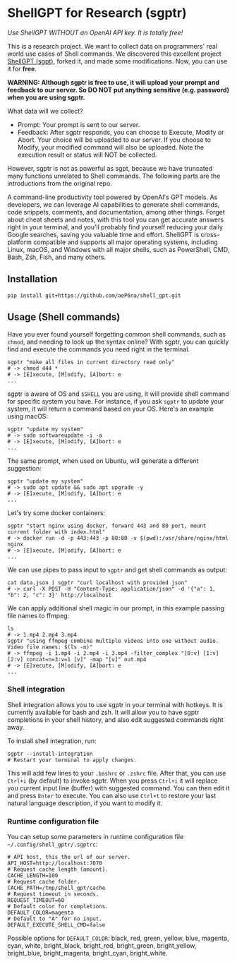 # ShellGPT for Research (sgptr)

*Use ShellGPT WITHOUT an OpenAI API key. It is totally free!*

This is a research project. We want to collect data on programmers' real world use cases of Shell commands. We discovered this excellent project [ShellGPT (sgpt)](https://github.com/TheR1D/shell_gpt), forked it, and made some modifications. Now, you can use it for **free**.

**WARNING: Although sgptr is free to use, it will upload your prompt and feedback to our server. So DO NOT put anything sensitive (e.g. password) when you are using sgptr.**

What data will we collect?
- Prompt: Your prompt is sent to our server.
- Feedback: After sgptr responds, you can choose to Execute, Modify or Abort. Your choice will be uploaded to our server. If you choose to Modify, your modified command will also be uploaded. Note the execution result or status will NOT be collected.

However, sgptr is not as powerful as sgpt, because we have truncated many functions unrelated to Shell commands. The following parts are the introductions from the original repo.

A command-line productivity tool powered by OpenAI's GPT models. As developers, we can leverage AI capabilities to generate shell commands, code snippets, comments, and documentation, among other things. Forget about cheat sheets and notes, with this tool you can get accurate answers right in your terminal, and you'll probably find yourself reducing your daily Google searches, saving you valuable time and effort. ShellGPT is cross-platform compatible and supports all major operating systems, including Linux, macOS, and Windows with all major shells, such as PowerShell, CMD, Bash, Zsh, Fish, and many others.

## Installation
```shell
pip install git+https://github.com/aeP6na/shell_gpt.git
```

## Usage (Shell commands)
Have you ever found yourself forgetting common shell commands, such as `chmod`, and needing to look up the syntax online? With sgptr, you can quickly find and execute the commands you need right in the terminal.
```shell
sgptr "make all files in current directory read only"
# -> chmod 444 *
# -> [E]xecute, [M]odify, [A]bort: e
...
```
sgptr is aware of OS and `$SHELL` you are using, it will provide shell command for specific system you have. For instance, if you ask `sgptr` to update your system, it will return a command based on your OS. Here's an example using macOS:
```shell
sgptr "update my system"
# -> sudo softwareupdate -i -a
# -> [E]xecute, [M]odify, [A]bort: e
...
```
The same prompt, when used on Ubuntu, will generate a different suggestion:
```shell
sgptr "update my system"
# -> sudo apt update && sudo apt upgrade -y
# -> [E]xecute, [M]odify, [A]bort: e
...
```
Let's try some docker containers:
```shell
sgptr "start nginx using docker, forward 443 and 80 port, mount current folder with index.html"
# -> docker run -d -p 443:443 -p 80:80 -v $(pwd):/usr/share/nginx/html nginx
# -> [E]xecute, [M]odify, [A]bort: e
...
```
We can use pipes to pass input to `sgptr` and get shell commands as output:
```shell
cat data.json | sgptr "curl localhost with provided json"
# -> curl -X POST -H "Content-Type: application/json" -d '{"a": 1, "b": 2, "c": 3}' http://localhost
```
We can apply additional shell magic in our prompt, in this example passing file names to ffmpeg:
```shell
ls
# -> 1.mp4 2.mp4 3.mp4
sgptr "using ffmpeg combine multiple videos into one without audio. Video file names: $(ls -m)"
# -> ffmpeg -i 1.mp4 -i 2.mp4 -i 3.mp4 -filter_complex "[0:v] [1:v] [2:v] concat=n=3:v=1 [v]" -map "[v]" out.mp4
# -> [E]xecute, [M]odify, [A]bort: e
...
```

### Shell integration
Shell integration allows you to use sgptr in your terminal with hotkeys. It is currently available for bash and zsh. It will allow you to have sgptr completions in your shell history, and also edit suggested commands right away.

To install shell integration, run:
```shell
sgptr --install-integration
# Restart your terminal to apply changes.
```
This will add few lines to your `.bashrc` or `.zshrc` file. After that, you can use `Ctrl+i` (by default) to invoke sgptr. When you press `Ctrl+i` it will replace you current input line (buffer) with suggested command. You can then edit it and press `Enter` to execute. You can also use `Ctrl+t` to restore your last natural language description, if you want to modify it.

### Runtime configuration file
You can setup some parameters in runtime configuration file `~/.config/shell_gptr/.sgptrc`:
```text
# API host, this the url of our server.
API_HOST=http://localhost:7070
# Request cache length (amount).
CACHE_LENGTH=100
# Request cache folder.
CACHE_PATH=/tmp/shell_gpt/cache
# Request timeout in seconds.
REQUEST_TIMEOUT=60
# Default color for completions.
DEFAULT_COLOR=magenta
# Default to "A" for no input.
DEFAULT_EXECUTE_SHELL_CMD=false
```
Possible options for `DEFAULT_COLOR`: black, red, green, yellow, blue, magenta, cyan, white, bright_black, bright_red, bright_green, bright_yellow, bright_blue, bright_magenta, bright_cyan, bright_white.
